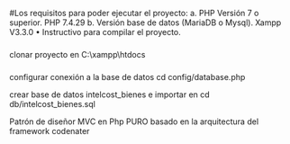#Los requisitos para poder ejecutar el proyecto:
a. PHP Versión 7 o superior. PHP 7.4.29
b. Versión base de datos (MariaDB o Mysql). Xampp V3.3.0
• Instructivo para compilar el proyecto.

###
clonar proyecto en C:\xampp\htdocs

###
configurar conexión a la base de datos
cd config/database.php

crear base de datos intelcost_bienes e importar en cd db/intelcost_bienes.sql

Patrón de diseñor MVC en Php PURO basado en la arquitectura del framework codenater
